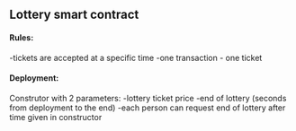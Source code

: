 
## Lottery smart contract

#### Rules:
-tickets are accepted at a specific time
-one transaction - one ticket


#### Deployment:
Construtor with 2 parameters:
-lottery ticket price
-end of lottery (seconds from deployment to the end)
-each person can request end of lottery after time given in constructor




